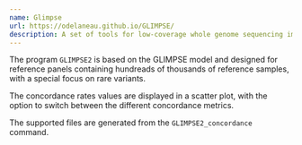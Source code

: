 ```yaml
---
name: Glimpse
url: https://odelaneau.github.io/GLIMPSE/
description: A set of tools for low-coverage whole genome sequencing imputation
---
```


The program `GLIMPSE2` is based on the GLIMPSE model and designed for reference panels containing
hundreads of thousands of reference samples, with a special focus on rare variants.

The concordance rates values are displayed in a scatter plot, with the option to switch between
the different concordance metrics.

The supported files are generated from the `GLIMPSE2_concordance` command.

